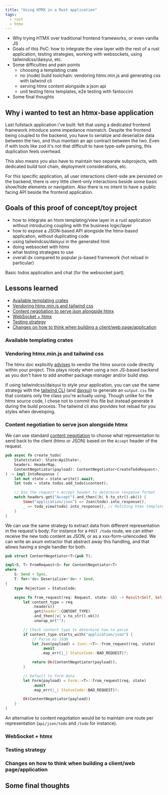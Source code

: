 ```yaml
---
title: "Using HTMX in a Rust application"
tags:
  - rust
  - htmx
---
```


- Why trying HTMX over traditional frontend frameworks, or even vanilla JS
- Goals of this PoC: how to integrate the view layer with the rest of a rust
  application, testing strategies, working with websockets, using
  tailwindcss/daisyui, etc.
- Some difficulties and pain points
  - choosing a templating crate
  - no (node) build toolchain: vendoring htmx.min.js and generating css with
    tailwind cli
  - serving htmx content alongside a json api
  - unit testing htmx templates, e2e testing with fantoccini
- Some final thoughts

## Why i wanted to test an htmx-base application

Last fullstack application i've built: felt that using a dedicated frontend
framework introduce some impedance mismatch. Despite the frontend being coupled
to the backend, you have to serialize and deserialize data between the two, and
thus maintain an api contract between the two. Even if with tools like zod it's
not that difficult to have type-safe parsing, this duplication feels overhead.

This also means you also have to maintain two separate subprojects, with
dedicated build tool chain, deployment considerations, etc.

For this specific application, all user interactions client-side are persisted
on the backend, there is very little client-only interactions beside some basic
show/hide elements or navigation. Also there is no intent to have a public
facing API beside the frontend application.

## Goals of this proof of concept/toy project

- how to integrate an htxm templating/view layer in a rust application without
  introducing coupling with the business logic/layer
- how to expose a JSON-based API alongside the htmx-based application, without
  duplicating code
- using tailwindcss/daisyui in the generated html
- doing websocket with htmx
- what testing strategies to use
- overall dx compared to popular js-based framework (hot reload in particular)

Basic todos application and chat (for the websocket part).

## Lessons learned

- [Available templating crates](#available-templating-crates)
- [Vendoring htmx.min.js and tailwind css](#vendoring-htmxminjs-and-tailwind-css)
- [Content negotiation to serve json alongside htmx](#content-negotiation-to-serve-json-alongside-htmx)
- [WebSocket + htmx](#websocket--htmx)
- [Testing strategy](#testing-strategy)
- [Changes on how to think when building a client/web page/application](#changes-on-how-to-think-when-building-a-clientweb-pageapplication)

### Available templating crates

### Vendoring htmx.min.js and tailwind css

The htmx doc explicitly [advises](https://htmx.org/docs/#download-a-copy) to
vendor the htmx source code directly within your project. This plays nicely when
using a non JS-based backend as you don't have to add another package manager
and/or build step.

If using tailwindcss/daisyui to style your application, you can use the same
strategy with the
[tailwind CLI](https://tailwindcss.com/docs/installation/tailwind-cli) (and
[daysui](https://daisyui.com/docs/install/standalone/)) to generate an
`output.css` file that contains only the class you're actually using. Though
unlike for the htmx source code, I chose not to commit this file but instead
generate it during the build process. The tailwind cli also provides hot reload
for you styles when developing.

### Content negotiation to serve json alongside htmx

We can use standard
[content negotiation](https://developer.mozilla.org/en-US/docs/Web/HTTP/Content_negotiation)
to choose what representation to send back to the client (htmx or JSON) based on
the `Accept` header of the request.

```rust
pub async fn create_todo(
    State(state): State<ApiState>,
    headers: HeaderMap,
    ContentNegotiator(payload): ContentNegotiator<CreateTodoRequest>,
) -> impl IntoResponse {
    let mut state = state.write().await;
    let todo = state.todos.add_todo(&content);

    // Use the request's Accept header to determine response format
    match headers.get("Accept").and_then(|h| h.to_str().ok()) {
        Some("application/json") => Json(todo).into_response(),
        _ => todo_view(todo).into_response(), // Matching htmx template
    }
}
```

We can use the same strategy to extract data from different representation in
the request's body. For instance for a `POST /todo` route, we can either receive
the new todo content as JSON, or as a xxx-form-urlencoded. We can write an axum
extractor that abstract away this handling, and that allows having a single
handler for both.

```rust
pub struct ContentNegotiator<T>(pub T);

impl<S, T> FromRequest<S> for ContentNegotiator<T>
where
    S: Send + Sync,
    T: for<'de> Deserialize<'de> + Send,
{
    type Rejection = StatusCode;

    async fn from_request(req: Request, state: &S) -> Result<Self, Self::Rejection> {
        let content_type = req
            .headers()
            .get(header::CONTENT_TYPE)
            .and_then(|v| v.to_str().ok())
            .unwrap_or("");

        // Check content type to determine how to parse
        if content_type.starts_with("application/json") {
            // Parse as JSON
            let Json(payload) = Json::<T>::from_request(req, state)
                .await
                .map_err(|_| StatusCode::BAD_REQUEST)?;

            return Ok(ContentNegotiator(payload));
        }

        // Default to form data
        let Form(payload) = Form::<T>::from_request(req, state)
            .await
            .map_err(|_| StatusCode::BAD_REQUEST)?;

        Ok(ContentNegotiator(payload))
    }
}
```

An alternative to content negotiation would be to maintain one route per
representation (`api/json/todo` and `/todo` for instance).

### WebSocket + htmx

### Testing strategy

### Changes on how to think when building a client/web page/application

## Some final thoughts
